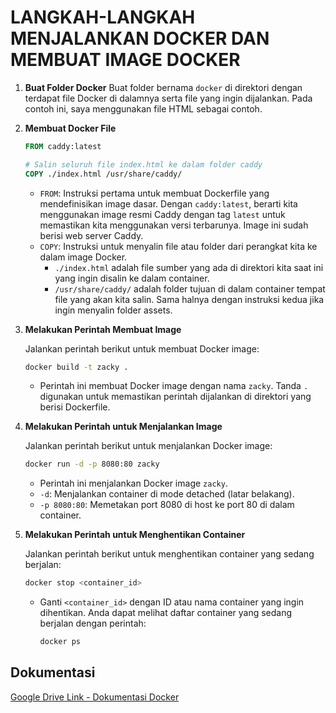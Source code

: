 # LANGKAH-LANGKAH MENJALANKAN DOCKER DAN MEMBUAT IMAGE DOCKER

1. **Buat Folder Docker**
   Buat folder bernama `docker` di direktori dengan terdapat file Docker di dalamnya serta file yang ingin dijalankan. Pada contoh ini, saya menggunakan file HTML sebagai contoh.

2. **Membuat Docker File**

   ```dockerfile
   FROM caddy:latest

   # Salin seluruh file index.html ke dalam folder caddy
   COPY ./index.html /usr/share/caddy/
   ```

   - `FROM`: Instruksi pertama untuk membuat Dockerfile yang mendefinisikan image dasar. Dengan `caddy:latest`, berarti kita menggunakan image resmi Caddy dengan tag `latest` untuk memastikan kita menggunakan versi terbarunya. Image ini sudah berisi web server Caddy.
   - `COPY`: Instruksi untuk menyalin file atau folder dari perangkat kita ke dalam image Docker.
     - `./index.html` adalah file sumber yang ada di direktori kita saat ini yang ingin disalin ke dalam container.
     - `/usr/share/caddy/` adalah folder tujuan di dalam container tempat file yang akan kita salin. Sama halnya dengan instruksi kedua jika ingin menyalin folder assets.

3. **Melakukan Perintah Membuat Image**

   Jalankan perintah berikut untuk membuat Docker image:

   ```bash
   docker build -t zacky .
   ```

   - Perintah ini membuat Docker image dengan nama `zacky`. Tanda `.` digunakan untuk memastikan perintah dijalankan di direktori yang berisi Dockerfile.

4. **Melakukan Perintah untuk Menjalankan Image**

   Jalankan perintah berikut untuk menjalankan Docker image:

   ```bash
   docker run -d -p 8080:80 zacky
   ```

   - Perintah ini menjalankan Docker image `zacky`.
   - `-d`: Menjalankan container di mode detached (latar belakang).
   - `-p 8080:80`: Memetakan port 8080 di host ke port 80 di dalam container.
     
5. **Melakukan Perintah untuk Menghentikan Container**

   Jalankan perintah berikut untuk menghentikan container yang sedang berjalan:

   ```bash
   docker stop <container_id>
   ```

   - Ganti `<container_id>` dengan ID atau nama container yang ingin dihentikan. Anda dapat melihat daftar container yang sedang berjalan dengan perintah:

     ```bash
     docker ps
## Dokumentasi

[Google Drive Link - Dokumentasi Docker](https://drive.google.com/file/d/1Xc1ueWsqXJI-GBc8SVtCTNrvJR5XUQ6V/view?usp=sharing)
